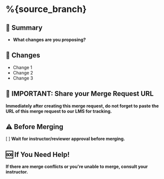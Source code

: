 # %{source_branch}

## 📄 Summary

- **What changes are you proposing?**

## 🔧 Changes

- Change 1
- Change 2
- Change 3

## 📌 IMPORTANT: Share your Merge Request URL

**Immediately after creating this merge request, do not forget to paste the URL of this merge request to our LMS for tracking.**

## ⚠️ Before Merging

[ ] **Wait for instructor/reviewer approval before merging.**

## 🆘 If You Need Help!

**If there are merge conflicts or you're unable to merge, consult your instructor.**
